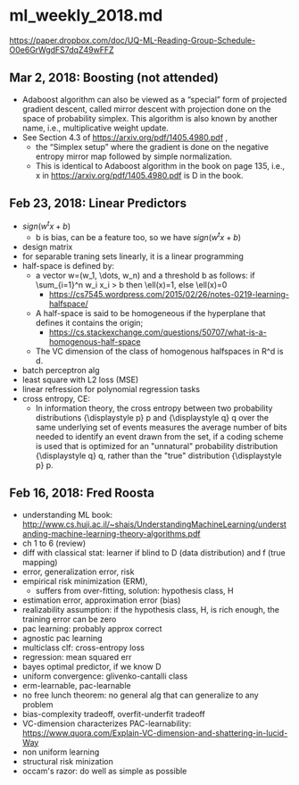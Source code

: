# ml_weekly_2018.md
https://paper.dropbox.com/doc/UQ-ML-Reading-Group-Schedule-O0e6GrWgdFS7dqZ49wFFZ

## Mar 2, 2018: Boosting (not attended)
* Adaboost algorithm can also be viewed as a “special” form of projected gradient descent, 
  called mirror descent with projection done on the space of probability simplex. 
  This algorithm is also known by another name, i.e., multiplicative weight update.
* See Section 4.3 of https://arxiv.org/pdf/1405.4980.pdf , 
  * the “Simplex setup” where the gradient is done on the negative entropy mirror map followed by simple normalization. 
  * This is identical to Adaboost algorithm in the book on page 135, i.e., 
  x in https://arxiv.org/pdf/1405.4980.pdf is D in the book.

## Feb 23, 2018: Linear Predictors
* $sign(w^t x + b)$
  * b is bias, can be a feature too, so we have $sign(w^t x + b)$
* design matrix
* for separable traning sets linearly, it is a linear programming
* half-space is defined by:
  * a vector w=(w_1, \dots, w_n) and a threshold b as follows:
    if \sum_{i=1}^n w_i x_i > b then \ell(x)=1, else \ell(x)=0
    * https://cs7545.wordpress.com/2015/02/26/notes-0219-learning-halfspace/
  * A half-space is said to be homogeneous if the hyperplane that defines it contains the origin;
    * https://cs.stackexchange.com/questions/50707/what-is-a-homogenous-half-space
  *  The VC dimension of the class of homogenous halfspaces in R^d is d.
* batch perceptron alg
* least square with L2 loss (MSE)
* linear refression for polynomial regression tasks
* cross entropy, CE:
  * In information theory, the cross entropy between two probability distributions {\displaystyle p} p and {\displaystyle q} q over the same underlying set of events measures the average number of bits needed to identify an event drawn from the set, if a coding scheme is used that is optimized for an "unnatural" probability distribution {\displaystyle q} q, rather than the "true" distribution {\displaystyle p} p.

## Feb 16, 2018: Fred Roosta
* understanding ML book:
http://www.cs.huji.ac.il/~shais/UnderstandingMachineLearning/understanding-machine-learning-theory-algorithms.pdf
* ch 1 to 6 (review)
* diff with classical stat:
learner if blind to D (data distribution) and f (true mapping)
* error, generalization error, risk
* empirical risk minimization (ERM),
  * suffers from over-fitting,
    solution: hypothesis class, H
* estimation error, approximation error (bias)
* realizability assumption:
if the hypothesis class, H, is rich enough, the training error can be zero
* pac learning: probably approx correct
* agnostic pac learning
* multiclass clf: cross-entropy loss
* regression: mean squared err
* bayes optimal predictor, if we know D
* uniform convergence: glivenko-cantalli class
* erm-learnable, pac-learnable
* no free lunch theorem:
no general alg that can generalize to any problem
* bias-complexity tradeoff, overfit-underfit tradeoff
* VC-dimension characterizes PAC-learnability:
https://www.quora.com/Explain-VC-dimension-and-shattering-in-lucid-Way
* non uniform learning
* structural risk minization
* occam's razor: do well as simple as possible
